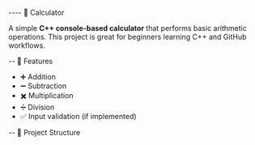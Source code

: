 ---- 🧮 Calculator

A simple **C++ console-based calculator** that performs basic arithmetic operations. This project is great for beginners learning C++ and GitHub workflows.

-- 🔧 Features

- ➕ Addition  
- ➖ Subtraction  
- ✖️ Multiplication  
- ➗ Division  
- ✅ Input validation (if implemented)

-- 📁 Project Structure

